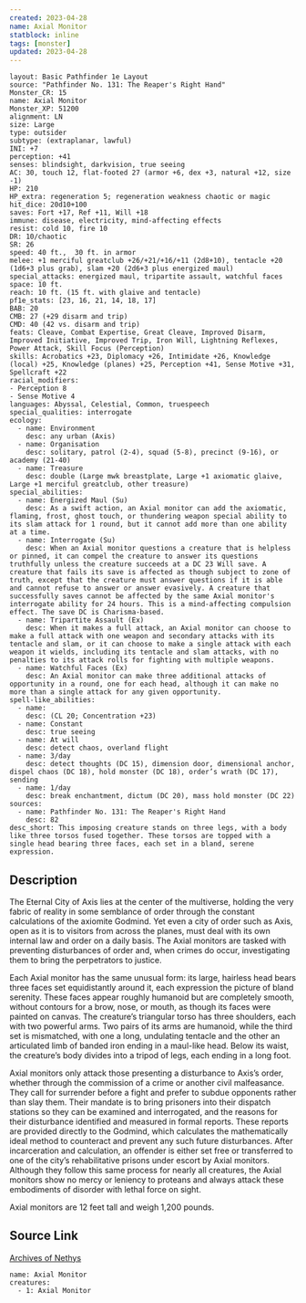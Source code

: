 ```yaml
---
created: 2023-04-28
name: Axial Monitor
statblock: inline
tags: [monster]
updated: 2023-04-28
---
```

```statblock
layout: Basic Pathfinder 1e Layout
source: "Pathfinder No. 131: The Reaper's Right Hand"
Monster_CR: 15
name: Axial Monitor
Monster_XP: 51200
alignment: LN
size: Large
type: outsider
subtype: (extraplanar, lawful)
INI: +7
perception: +41
senses: blindsight, darkvision, true seeing
AC: 30, touch 12, flat-footed 27 (armor +6, dex +3, natural +12, size -1)
HP: 210
HP_extra: regeneration 5; regeneration weakness chaotic or magic
hit_dice: 20d10+100
saves: Fort +17, Ref +11, Will +18
immune: disease, electricity, mind-affecting effects
resist: cold 10, fire 10
DR: 10/chaotic
SR: 26
speed: 40 ft.,  30 ft. in armor
melee: +1 merciful greatclub +26/+21/+16/+11 (2d8+10), tentacle +20 (1d6+3 plus grab), slam +20 (2d6+3 plus energized maul)
special_attacks: energized maul, tripartite assault, watchful faces
space: 10 ft.
reach: 10 ft. (15 ft. with glaive and tentacle)
pf1e_stats: [23, 16, 21, 14, 18, 17]
BAB: 20
CMB: 27 (+29 disarm and trip)
CMD: 40 (42 vs. disarm and trip)
feats: Cleave, Combat Expertise, Great Cleave, Improved Disarm, Improved Initiative, Improved Trip, Iron Will, Lightning Reflexes, Power Attack, Skill Focus (Perception)
skills: Acrobatics +23, Diplomacy +26, Intimidate +26, Knowledge (local) +25, Knowledge (planes) +25, Perception +41, Sense Motive +31, Spellcraft +22
racial_modifiers:
- Perception 8
- Sense Motive 4
languages: Abyssal, Celestial, Common, truespeech
special_qualities: interrogate
ecology:
  - name: Environment
    desc: any urban (Axis)
  - name: Organisation
    desc: solitary, patrol (2-4), squad (5-8), precinct (9-16), or academy (21-40)
  - name: Treasure
    desc: double (Large mwk breastplate, Large +1 axiomatic glaive, Large +1 merciful greatclub, other treasure)
special_abilities:
  - name: Energized Maul (Su)
    desc: As a swift action, an Axial monitor can add the axiomatic, flaming, frost, ghost touch, or thundering weapon special ability to its slam attack for 1 round, but it cannot add more than one ability at a time.
  - name: Interrogate (Su)
    desc: When an Axial monitor questions a creature that is helpless or pinned, it can compel the creature to answer its questions truthfully unless the creature succeeds at a DC 23 Will save. A creature that fails its save is affected as though subject to zone of truth, except that the creature must answer questions if it is able and cannot refuse to answer or answer evasively. A creature that successfully saves cannot be affected by the same Axial monitor's interrogate ability for 24 hours. This is a mind-affecting compulsion effect. The save DC is Charisma-based.
  - name: Tripartite Assault (Ex)
    desc: When it makes a full attack, an Axial monitor can choose to make a full attack with one weapon and secondary attacks with its tentacle and slam, or it can choose to make a single attack with each weapon it wields, including its tentacle and slam attacks, with no penalties to its attack rolls for fighting with multiple weapons.
  - name: Watchful Faces (Ex)
    desc: An Axial monitor can make three additional attacks of opportunity in a round, one for each head, although it can make no more than a single attack for any given opportunity.
spell-like_abilities:
  - name:
    desc: (CL 20; Concentration +23)
  - name: Constant
    desc: true seeing
  - name: At will
    desc: detect chaos, overland flight
  - name: 3/day
    desc: detect thoughts (DC 15), dimension door, dimensional anchor, dispel chaos (DC 18), hold monster (DC 18), order’s wrath (DC 17), sending
  - name: 1/day
    desc: break enchantment, dictum (DC 20), mass hold monster (DC 22)
sources:
  - name: Pathfinder No. 131: The Reaper's Right Hand
    desc: 82
desc_short: This imposing creature stands on three legs, with a body like three torsos fused together. These torsos are topped with a single head bearing three faces, each set in a bland, serene expression.
```
## Description
The Eternal City of Axis lies at the center of the multiverse, holding the very fabric of reality in some semblance of order through the constant calculations of the axiomite Godmind. Yet even a city of order such as Axis, open as it is to visitors from across the planes, must deal with its own internal law and order on a daily basis. The Axial monitors are tasked with preventing disturbances of order and, when crimes do occur, investigating them to bring the perpetrators to justice.

 Each Axial monitor has the same unusual form: its large, hairless head bears three faces set equidistantly around it, each expression the picture of bland serenity. These faces appear roughly humanoid but are completely smooth, without contours for a brow, nose, or mouth, as though its faces were painted on canvas. The creature’s triangular torso has three shoulders, each with two powerful arms. Two pairs of its arms are humanoid, while the third set is mismatched, with one a long, undulating tentacle and the other an articulated limb of banded iron ending in a maul-like head. Below its waist, the creature’s body divides into a tripod of legs, each ending in a long foot.

 Axial monitors only attack those presenting a disturbance to Axis’s order, whether through the commission of a crime or another civil malfeasance. They call for surrender before a fight and prefer to subdue opponents rather than slay them. Their mandate is to bring prisoners into their dispatch stations so they can be examined and interrogated, and the reasons for their disturbance identified and measured in formal reports. These reports are provided directly to the Godmind, which calculates the mathematically ideal method to counteract and prevent any such future disturbances. After incarceration and calculation, an offender is either set free or transferred to one of the city’s rehabilitative prisons under escort by Axial monitors. Although they follow this same process for nearly all creatures, the Axial monitors show no mercy or leniency to proteans and always attack these embodiments of disorder with lethal force on sight.

 Axial monitors are 12 feet tall and weigh 1,200 pounds.
## Source Link
[Archives of Nethys](https://aonprd.com/MonsterDisplay.aspx?ItemName=Axial%20Monitor)
```encounter-table
name: Axial Monitor
creatures:
  - 1: Axial Monitor
```
